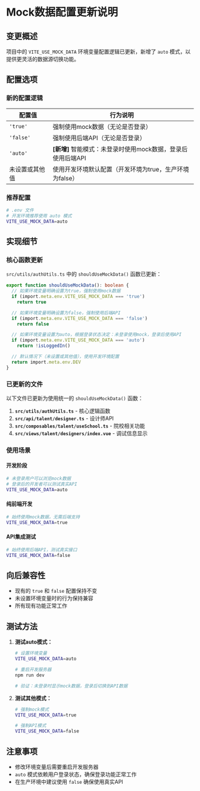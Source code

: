 # Mock数据配置更新说明

## 变更概述

项目中的 `VITE_USE_MOCK_DATA` 环境变量配置逻辑已更新，新增了 `auto` 模式，以提供更灵活的数据源切换功能。

## 配置选项

### 新的配置逻辑

| 配置值 | 行为说明 |
|--------|----------|
| `'true'` | 强制使用mock数据（无论是否登录） |
| `'false'` | 强制使用后端API（无论是否登录） |
| `'auto'` | **[新增]** 智能模式：未登录时使用mock数据，登录后使用后端API |
| 未设置或其他值 | 使用开发环境默认配置（开发环境为true，生产环境为false） |

### 推荐配置

```bash
# .env 文件
# 开发环境推荐使用 auto 模式
VITE_USE_MOCK_DATA=auto
```

## 实现细节

### 核心函数更新

`src/utils/authUtils.ts` 中的 `shouldUseMockData()` 函数已更新：

```typescript
export function shouldUseMockData(): boolean {
  // 如果环境变量明确设置为true，强制使用mock数据
  if (import.meta.env.VITE_USE_MOCK_DATA === 'true')
    return true

  // 如果环境变量明确设置为false，强制使用后端API
  if (import.meta.env.VITE_USE_MOCK_DATA === 'false')
    return false

  // 如果环境变量设置为auto，根据登录状态决定：未登录使用mock，登录后使用API
  if (import.meta.env.VITE_USE_MOCK_DATA === 'auto')
    return !isLoggedIn()

  // 默认情况下（未设置或其他值），使用开发环境配置
  return import.meta.env.DEV
}
```

### 已更新的文件

以下文件已更新为使用统一的 `shouldUseMockData()` 函数：

1. **`src/utils/authUtils.ts`** - 核心逻辑函数
2. **`src/api/talent/designer.ts`** - 设计师API
3. **`src/composables/talent/useSchool.ts`** - 院校相关功能
4. **`src/views/talent/designers/index.vue`** - 调试信息显示

### 使用场景

#### 开发阶段
```bash
# 未登录用户可以浏览mock数据
# 登录后的开发者可以测试真实API
VITE_USE_MOCK_DATA=auto
```

#### 纯前端开发
```bash
# 始终使用mock数据，无需后端支持
VITE_USE_MOCK_DATA=true
```

#### API集成测试
```bash
# 始终使用后端API，测试真实接口
VITE_USE_MOCK_DATA=false
```

## 向后兼容性

- 现有的 `true` 和 `false` 配置保持不变
- 未设置环境变量时的行为保持兼容
- 所有现有功能正常工作

## 测试方法

1. **测试auto模式：**
   ```bash
   # 设置环境变量
   VITE_USE_MOCK_DATA=auto

   # 重启开发服务器
   npm run dev

   # 验证：未登录时显示mock数据，登录后切换到API数据
   ```

2. **测试其他模式：**
   ```bash
   # 强制mock模式
   VITE_USE_MOCK_DATA=true

   # 强制API模式
   VITE_USE_MOCK_DATA=false
   ```

## 注意事项

- 修改环境变量后需要重启开发服务器
- `auto` 模式依赖用户登录状态，确保登录功能正常工作
- 在生产环境中建议使用 `false` 确保使用真实API
